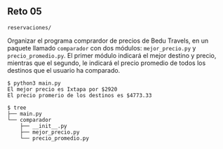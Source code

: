 ## Reto 05

`reservaciones/`

Organizar el programa comprardor de precios de Bedu Travels, en un paquete llamado `comparador` con dos módulos: `mejor_precio.py` y `precio_promedio.py`. El primer módulo indicará el mejor destino y precio, mientras que el segundo, le indicará el precio promedio de todos los destinos que el usuario ha comparado.

```
$ python3 main.py 
El mejor precio es Ixtapa por $2920
El precio promerio de los destinos es $4773.33

$ tree
├── main.py
└── comparador
    ├── __init__.py
    ├── mejor_precio.py
    └── precio_promedio.py
```